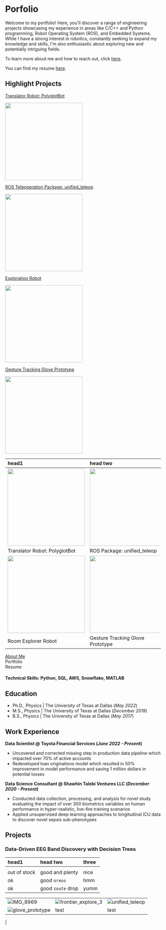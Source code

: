 # Porfolio
Welcome to my portfolio! Here, you'll discover a range of engineering projects showcasing my experience in areas like C/C++ and Python programming, Robot Operating System (ROS), and Embedded Systems. While I have a strong interest in robotics, constantly seeking to expand my knowledge and skills, I'm also enthusiastic about exploring new and potentially intriguing fields.

To learn more about me and how to reach out, click [here](./about_me.md).

You can find my resume [here](./Damien_Koh_Resume_111323.pdf).

## Highlight Projects

[Translator Robot: PolyglotBot](./polyglotbot.md)

<img src="https://github.com/dkoh555/dkoh555.github.io/assets/107823507/e6e8e5cb-9801-44ce-98b2-bed67c8d6733" height="250">

[ROS Teleoperation Package: unified_teleop](./unified_teleop.md)

<img src="https://github.com/dkoh555/dkoh555.github.io/assets/107823507/2757bfbe-121a-49fd-bd30-0d3f5f6c0cd7" height="250">

[Exploration Robot](./exploration_robot.md)

<img src="https://github.com/dkoh555/dkoh555.github.io/assets/107823507/9f44426c-2cb9-405b-9ec9-8b5542ffffde" height="250">

[Gesture Tracking Glove Prototype](./gesture_tracking_glove.md)

<img src="https://github.com/dkoh555/dkoh555.github.io/assets/107823507/d0df4512-65c9-4a40-bcbd-4b71b15ff030" height="250">




| head1        | head two          |
|:-------------|:------------------|
| <img src="https://github.com/dkoh555/dkoh555.github.io/assets/107823507/22114cfc-0af5-46ef-bf0b-f2182068b086" height="250"> | <img src="https://github.com/dkoh555/dkoh555.github.io/assets/107823507/f6ca5a1a-43a8-4dc5-a4b3-e7509277276b" height="250"> |
| Translator Robot: PolyglotBot | ROS Package: unified_teleop |
| <img src="https://github.com/dkoh555/dkoh555.github.io/assets/107823507/9c434e6d-39fc-494a-a244-c64629068f32" height="250"> | <img src="https://github.com/dkoh555/dkoh555.github.io/assets/107823507/eb0f179e-fc5b-4eef-90be-32765267832a" height="250"> |
| Room Explorer Robot | Gesture Tracking Glove Prototype |




[About Me](./about_me.md)</br>
Portfolio</br>
Resume

#### Technical Skills: Python, SQL, AWS, Snowflake, MATLAB

## Education
- Ph.D., Physics | The University of Texas at Dallas (_May 2022_)								       		
- M.S., Physics	| The University of Texas at Dallas (_December 2019_)	 			        		
- B.S., Physics | The University of Texas at Dallas (_May 2017_)

## Work Experience
**Data Scientist @ Toyota Financial Services (_June 2022 - Present_)**
- Uncovered and corrected missing step in production data pipeline which impacted over 70% of active accounts
- Redeveloped loan originations model which resulted in 50% improvement in model performance and saving 1 million dollars in potential losses

**Data Science Consultant @ Shawhin Talebi Ventures LLC (_December 2020 - Present_)**
- Conducted data collection, processing, and analysis for novel study evaluating the impact of over 300 biometrics variables on human performance in hyper-realistic, live-fire training scenarios
- Applied unsupervised deep learning approaches to longitudinal ICU data to discover novel sepsis sub-phenotypes

## Projects
### Data-Driven EEG Band Discovery with Decision Trees

| head1        | head two          | three |
|:-------------|:------------------|:------|
|  |  |  |
| out of stock | good and plenty   | nice  |
| ok           | good `oreos`      | hmm   |
| ok           | good `zoute` drop | yumm  |

|         |           |  |
|:-------------|:------------------|:------|
![IMG_8969](https://github.com/dkoh555/dkoh555.github.io/assets/107823507/22114cfc-0af5-46ef-bf0b-f2182068b086) | ![frontier_explore_3](https://github.com/dkoh555/dkoh555.github.io/assets/107823507/9c434e6d-39fc-494a-a244-c64629068f32) | ![unified_teleop](https://github.com/dkoh555/dkoh555.github.io/assets/107823507/f6ca5a1a-43a8-4dc5-a4b3-e7509277276b) |
![glove_prototype](https://github.com/dkoh555/dkoh555.github.io/assets/107823507/eb0f179e-fc5b-4eef-90be-32765267832a) | test | test |
 | 
